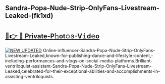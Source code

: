 ## Sandra-Popa-Nude-Strip-OnlyFans-Livestream-Leaked-(fk1xd)


# <h2><a href="https://mediaupload.pro?-19M">🔗👉 🔴 Private-P𝚑ot𝚘𝚜-V𝚒d𝚎o</a></h2>

[![NEW UPDATED](https://i.imgur.com/0qMVB7G.gif)](https://mediaupload.pro?-19M)
Online-influencer-Sandra-Popa-Nude-Strip-OnlyFans-Livestream-Leaked,known-for-publishing-dance-and-lifestyle-content,-including-performances-and-vlogs-on-social-media-platforms.Brilliant-ventriloquist-assistant-Sandra-Popa-Nude-Strip-OnlyFans-Livestream-Leaked,celebrated-for-their-exceptional-abilities-and-accomplishments-in-assisting-ventriloquists.  